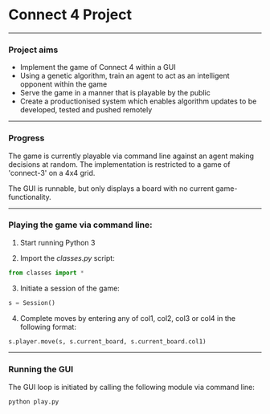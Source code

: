# Connect 4 Project


---


### Project aims


- Implement the game of Connect 4 within a GUI
- Using a genetic algorithm, train an agent to act as an intelligent opponent within the game
- Serve the game in a manner that is playable by the public
- Create a productionised system which enables algorithm updates to be developed, tested and pushed remotely


---


### Progress


The game is currently playable via command line against an agent making decisions at random. The implementation is restricted to a game of 'connect-3' on a 4x4 grid.

The GUI is runnable, but only displays a board with no current game-functionality.


---


### Playing the game via command line:


1. Start running Python 3

2. Import the *classes.py* script:
```python
from classes import *
```

3. Initiate a session of the game:
```python
s = Session()
```

4. Complete moves by entering any of col1, col2, col3 or col4 in the following format:
```python
s.player.move(s, s.current_board, s.current_board.col1)
```


---


### Running the GUI


The GUI loop is initiated by calling the following module via command line:
```python
python play.py
```
